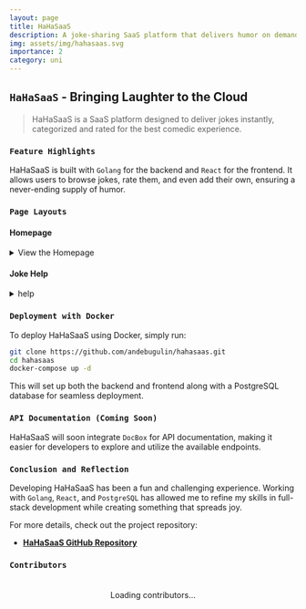 ```yaml
---
layout: page
title: HaHaSaaS
description: A joke-sharing SaaS platform that delivers humor on demand.
img: assets/img/hahasaas.svg
importance: 2
category: uni 
---
```


## `HaHaSaaS` - Bringing Laughter to the Cloud

> HaHaSaaS is a SaaS platform designed to deliver jokes instantly, categorized and rated for the best comedic experience.

### `Feature Highlights`

HaHaSaaS is built with `Golang` for the backend and `React` for the frontend. It allows users to browse jokes, rate them, and even add their own, ensuring a never-ending supply of humor.

### `Page Layouts`

#### Homepage

<details>
    <summary>View the Homepage</summary>
    <div class="row justify-content-center">
        <div class="col-md-5">
            {% include figure.liquid path="assets/img/joke_interface.png" title="Homepage" class="img-fluid rounded z-depth-1" %}
        </div>
    </div>
</details>


#### Joke Help

<details>
    <summary>help</summary>
    <div class="row justify-content-center">
        <div class="col-sm-6">
            {% include figure.liquid path="assets/img/joke_help.png" title="Joke Submission" class="img-fluid rounded z-depth-1" %}
        </div>
    </div>
</details>

### `Deployment with Docker`

To deploy HaHaSaaS using Docker, simply run:

```sh
git clone https://github.com/andebugulin/hahasaas.git
cd hahasaas
docker-compose up -d
```

This will set up both the backend and frontend along with a PostgreSQL database for seamless deployment.

### `API Documentation (Coming Soon)`

HaHaSaaS will soon integrate `DocBox` for API documentation, making it easier for developers to explore and utilize the available endpoints.

### `Conclusion and Reflection`

Developing HaHaSaaS has been a fun and challenging experience. Working with `Golang`, `React`, and `PostgreSQL` has allowed me to refine my skills in full-stack development while creating something that spreads joy.

For more details, check out the project repository:

- **[HaHaSaaS GitHub Repository](https://github.com/Andebugulin/hahasaas)**

### `Contributors`

<div id="contributors-list" style="display: flex; flex-wrap: wrap; justify-content: space-around; padding: 20px;">Loading contributors...</div>

<script>
  async function fetchContributors() {
    const url = 'https://api.github.com/repos/Andebugulin/hahasaas/contributors';
    const response = await fetch(url);
    const contributors = await response.json();

    const contributorsHtml = contributors.map(contributor =>
      `<div class="contributor" style="margin: 10px; text-align: center;">
        <img src="${contributor.avatar_url}" alt="${contributor.login}" style="width: 100px; height: 100px; border-radius: 50%; display: block; margin: auto;">
        <p><a href="${contributor.html_url}" target="_blank">${contributor.login}</a></p>
      </div>`
    ).join('');

    document.getElementById('contributors-list').innerHTML = contributorsHtml;
  }

  fetchContributors();
</script>

